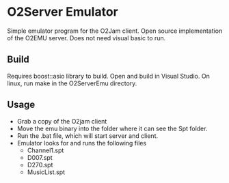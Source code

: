 # O2Server Emulator

Simple emulator program for the O2Jam client. Open source implementation of the O2EMU server.
Does not need visual basic to run. 

## Build
Requires boost::asio library to build. Open and build in Visual Studio.
On linux, run make in the O2ServerEmu directory. 

## Usage
- Grab a copy of the O2jam client
- Move the emu binary into the folder where it can see the Spt folder.
- Run the .bat file, which will start server and client.
- Emulator looks for and runs the following files
  - Channel1.spt
  - D007.spt
  - D270.spt
  - MusicList.spt
